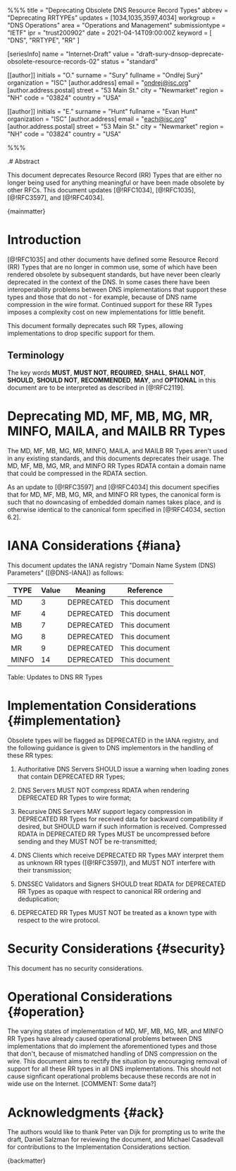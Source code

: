 %%%
title			= "Deprecating Obsolete DNS Resource Record Types"
abbrev			= "Deprecating RRTYPEs"
updates                 = [1034,1035,3597,4034]
workgroup		= "DNS Operations"
area			= "Operations and Management"
submissiontype	        = "IETF"
ipr			= "trust200902"
date			= 2021-04-14T09:00:00Z
keyword			= [ "DNS", "RRTYPE", "RR" ]

[seriesInfo]
name			= "Internet-Draft"
value			= "draft-sury-dnsop-deprecate-obsolete-resource-records-02"
status			= "standard"

[[author]]
initials		= "O."
surname			= "Sury"
fullname		= "Ondřej Surý"
organization	= "ISC"
 [author.address]
 email			= "ondrej@isc.org"
  [author.address.postal]
  street		= "53 Main St."
  city			= "Newmarket"
  region		= "NH"
  code			= "03824"
  country		= "USA"

[[author]]
initials		= "E."
surname			= "Hunt"
fullname		= "Evan Hunt"
organization	= "ISC"
 [author.address]
 email			= "each@isc.org"
  [author.address.postal]
  street		= "53 Main St."
  city			= "Newmarket"
  region		= "NH"
  code			= "03824"
  country		= "USA"

%%%

.# Abstract

This document deprecates Resource Record (RR) Types that are
either no longer being used for anything meaningful or have
been made obsolete by other RFCs.  This document updates
[@!RFC1034], [@!RFC1035], [@!RFC3597], and [@!RFC4034].

{mainmatter}

# Introduction

[@!RFC1035] and other documents have defined some
Resource Record (RR) Types that are no longer in common use,
some of which have been rendered obsolete by subsequent standards,
but have never been clearly deprecated in the context of the DNS.
In some cases there have been interoperability problems between
DNS implementations that support these types and those that do
not - for example, because of DNS name compression in the
wire format. Continued support for these RR Types imposes a
complexity cost on new implementations for little benefit.

This document formally deprecates such RR Types, allowing
implementations to drop specific support for them.

## Terminology

The key words **MUST**, **MUST NOT**, **REQUIRED**, **SHALL**,
**SHALL NOT**, **SHOULD**, **SHOULD NOT**, **RECOMMENDED**, **MAY**,
and **OPTIONAL** in this document are to be interpreted as described in
[@!RFC2119].

# Deprecating MD, MF, MB, MG, MR, MINFO, MAILA, and MAILB RR Types

The MD, MF, MB, MG, MR, MINFO, MAILA, and MAILB RR Types aren't used in any
existing standards, and this documents deprecates their usage.  The MD, MF,
MB, MG, MR, and MINFO RR Types RDATA contain a domain name that could be
compressed in the RDATA section.

As an update to [@!RFC3597] and [@!RFC4034] this document specifies that
for MD, MF, MB, MG, MR, and MINFO RR types, the canonical form is such that
no downcasing of embedded domain names takes place, and is otherwise
identical to the canonical form specified in [@!RFC4034, section 6.2].

# IANA Considerations {#iana}

This document updates the IANA registry "Domain Name System (DNS)
Parameters" ([@DNS-IANA]) as follows:
	
TYPE   | Value | Meaning    | Reference
-------|-------|------------|--------------
MD     | 3     | DEPRECATED | This document
MF     | 4     | DEPRECATED | This document
MB     | 7     | DEPRECATED | This document
MG     | 8     | DEPRECATED | This document
MR     | 9     | DEPRECATED | This document
MINFO  | 14    | DEPRECATED | This document
Table: Updates to DNS RR Types

# Implementation Considerations {#implementation}

Obsolete types will be flagged as DEPRECATED in the IANA registry, and the
following guidance is given to DNS implementors in the handling of these RR
types:

1. Authoritative DNS Servers SHOULD issue a warning when loading zones that
   contain DEPRECATED RR Types;

1. DNS Servers MUST NOT compress RDATA when rendering DEPRECATED RR Types
   to wire format;

1. Recursive DNS Servers MAY support legacy compression in DEPRECATED RR
   Types for received data for backward compatibility if desired, but
   SHOULD warn if such information is received.  Compressed RDATA in
   DEPRECATED RR Types MUST be uncompressed before sending and they MUST
   NOT be re-transmitted;
    
1. DNS Clients which receive DEPRECATED RR Types MAY interpret them as
   unknown RR types ([@!RFC3597]), and MUST NOT interfere with
   their transmission;
    
1. DNSSEC Validators and Signers SHOULD treat RDATA for DEPRECATED RR Types
   as opaque with respect to canonical RR ordering and deduplication;

1. DEPRECATED RR Types MUST NOT be treated as a known type with respect to
   the wire protocol.
    
# Security Considerations {#security}

This document has no security considerations.

# Operational Considerations {#operation}

The varying states of implementation of MD, MF, MB, MG, MR, and MINFO RR
Types have already caused operational problems between DNS implementations
that do implement the aforementioned types and those that don't, because of
mismatched handling of DNS compression on the wire.  This document aims to
rectify the situation by encouraging removal of support for all these RR
types in all DNS implementations.  This should not cause signficant
operational problems because these records are not in wide use on the
Internet. [COMMENT: Some data?]

# Acknowledgments {#ack}

The authors would like to thank Peter van Dijk for prompting us to write
the draft, Daniel Salzman for reviewing the document, and Michael
Casadevall for contributions to the Implementation Considerations section.

{backmatter}

<reference anchor="DNS-IANA" target="https://www.iana.org/assignments/dns-parameters/dns-parameters.xhtml">
  <front>
    <title>Domain Name System (DNS) Parameters</title>
    <author initials="" surname="" fullname="">
      <organization />
    </author>
    <date />
  </front>
</reference>
